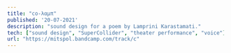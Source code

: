 ```yaml
---
title: "c​ο​-​λ​α​μ​π" 
published: '20-07-2021'
description: "sound design for a poem by Lamprini Karastamati."
tech: ["sound design", "SuperCollider", "theater performance", "voice"]
url: "https://mitspol.bandcamp.com/track/c"
---
```


